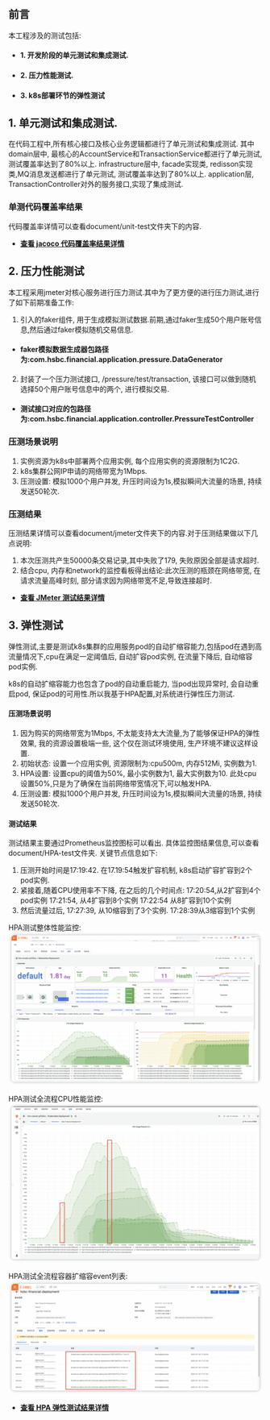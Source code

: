 
## 前言
本工程涉及的测试包括:
- #### 1. 开发阶段的单元测试和集成测试.
- #### 2. 压力性能测试.
- #### 3. k8s部署环节的弹性测试
## 1. 单元测试和集成测试.
在代码工程中,所有核心接口及核心业务逻辑都进行了单元测试和集成测试.
其中domain层中, 最核心的AccountService和TransactionService都进行了单元测试, 测试覆盖率达到了80%以上.
infrastructure层中, facade实现类, redisson实现类,MQ消息发送都进行了单元测试, 测试覆盖率达到了80%以上.
application层, TransactionController对外的服务接口,实现了集成测试.
### 单测代码覆盖率结果
代码覆盖率详情可以查看document/unit-test文件夹下的内容.
- **[查看 jacoco 代码覆盖率结果详情](./unit-test)**



## 2. 压力性能测试
本工程采用jmeter对核心服务进行压力测试.其中为了更方便的进行压力测试,进行了如下前期准备工作:
1. 引入的faker组件, 用于生成模拟测试数据.前期,通过faker生成50个用户账号信息,然后通过faker模拟随机交易信息.
- #### faker模拟数据生成器包路径为:com.hsbc.financial.application.pressure.DataGenerator
2. 封装了一个压力测试接口, /pressure/test/transaction,  该接口可以做到随机选择50个用户账号信息中的两个, 进行模拟交易.
- #### 测试接口对应的包路径为:com.hsbc.financial.application.controller.PressureTestController
### 压测场景说明
1. 实例资源为k8s中部署两个应用实例, 每个应用实例的资源限制为1C2G.
2. k8s集群公网IP申请的网络带宽为1Mbps.
3. 压测设置: 模拟1000个用户并发, 升压时间设为1s,模拟瞬间大流量的场景, 持续发送50轮次.
### 压测结果
压测结果详情可以查看document/jmeter文件夹下的内容.对于压测结果做以下几点说明:
1. 本次压测共产生50000条交易记录,其中失败了179, 失败原因全部是请求超时.
2. 结合cpu, 内存和network的监控看板得出结论:此次压测的瓶颈在网络带宽, 在请求流量高峰时刻, 部分请求因为网络带宽不足,导致连接超时.
- **[查看 JMeter 测试结果详情](./jmeter)**

## 3. 弹性测试
弹性测试,主要是测试k8s集群的应用服务pod的自动扩缩容能力,包括pod在遇到高流量情况下,cpu在满足一定阈值后, 自动扩容pod实例, 在流量下降后, 自动缩容pod实例.

k8s的自动扩缩容能力也包含了pod的自动重启能力, 当pod出现异常时, 会自动重启pod, 保证pod的可用性.所以我基于HPA配置,对系统进行弹性压力测试.

#### 压测场景说明
1. 因为购买的网络带宽为1Mbps, 不太能支持太大流量,为了能够保证HPA的弹性效果, 我的资源设置极端一些, 这个仅在测试环境使用, 生产环境不建议这样设置.
2. 初始状态: 设置一个应用实例, 资源限制为:cpu500m, 内存512Mi, 实例数为1.
3. HPA设置: 设置cpu的阈值为50%, 最小实例数为1, 最大实例数为10. 此处cpu设置50%,只是为了确保在当前网络带宽情况下,可以触发HPA.
4. 压测设置: 模拟1000个用户并发, 升压时间设为1s,模拟瞬间大流量的场景, 持续发送50轮次.

#### 测试结果
测试结果主要通过Prometheus监控图标可以看出. 具体监控图结果信息,可以查看document/HPA-test文件夹.
关键节点信息如下:
1. 压测开始时间是17:19:42. 在17.19:54触发扩容机制, k8s启动扩容扩容到2个pod实例.
2. 紧接着,随着CPU使用率不下降, 在之后的几个时间点:
   17:20:54,从2扩容到4个pod实例
   17:21:54, 从4扩容到8个实例
   17:22:54 从8扩容到10个实例
3. 然后流量过后, 17:27:39, 从10缩容到了3个实例.  17:28:39从3缩容到1个实例

HPA测试整体性能监控:
![HPA测试整体性能监控](./HPA-test/HPA-total-monitor.png)

HPA测试全流程CPU性能监控:
![HPA测试全流程CPU性能监控](./HPA-test/HPA-cpu-monitor.png)

HPA测试全流程容器扩缩容event列表:
![HPA测试全流程容器扩缩容event列表](./HPA-test/pod-event.png)

- **[查看 HPA 弹性测试结果详情](./document/HPA-test)**